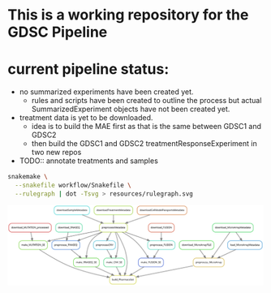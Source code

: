 # This is a working repository for the GDSC Pipeline


# current pipeline status:
- no summarized experiments have been created yet.
  - rules and scripts have been created to outline the process but actual SummarizedExperiment objects have not been created yet.
- treatment data is yet to be downloaded.
  - idea is to build the MAE first as that is the same between GDSC1 and GDSC2
  - then build the GDSC1 and GDSC2 treatmentResponseExperiment in two new repos
- TODO:: annotate treatments and samples

``` bash
snakemake \
  --snakefile workflow/Snakefile \
  --rulegraph | dot -Tsvg > resources/rulegraph.svg
```
![pipeline status](resources/rulegraph.svg)

